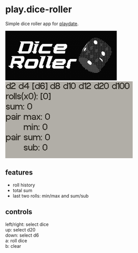 # play.dice-roller
Simple dice roller app for [playdate](https://play.date/).

![animation](./docs/animation.gif)
![example](./docs/example.gif)

## features
- roll history 
- total sum 
- last two rolls: min/max and sum/sub

## controls
left/right: select dice  
up: select d20  
down: select d6  
a: roll dice  
b: clear  


